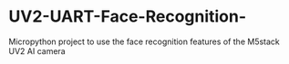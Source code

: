 # UV2-UART-Face-Recognition-
Micropython project to use the face recognition features of the M5stack UV2 AI camera
